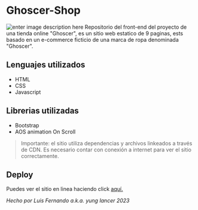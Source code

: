 # Ghoscer-Shop
![enter image description here](https://upwork-usw2-prod-agora-file-storage.s3.us-west-2.amazonaws.com/profile/portfolio/thumbnail/464516a6f6fab48588b10865a8fe71c1?response-content-disposition=inline;+filename=%22image_original%22;+filename*=utf-8%27%27image_original&X-Amz-Security-Token=IQoJb3JpZ2luX2VjEFMaCXVzLXdlc3QtMiJHMEUCIBrYpFR1MoqFjUp/Avn%2Bnx3woE3PIyaoQR3aTaa95VRPAiEA/sDMEA484PvibwAkpso%2BALcYR0iAPhNbLLSy4KTSphEq1gQIzP//////////ARAAGgw3Mzk5MzkxNzM4MTkiDEdPJDQ6BpNttklThyqqBPK/KqmrUHveapnnCG1DurTE2r/FtcZxzKkMVJu%2BvJj9nlpPM2Ck8X82rndjFXGZ8EIe/2Biq0iNKspCuCRU4%2BlXGMECNQp284Uw0/70Gt8l0sKJNHjgtm/36tZu4ApO0AEuZEIlA7hzJIVotVFsYSo2Db/x6ZZPIc4v7D56ruuUZI6jEeqISKk34z0bO26lQ8fLZpoGY4JtAsbu4Yrd73MeTx3MqH4lQIWHIhG2WkKPlrPx5bQMwhPoWc4uHG5XAobBow4/Ot1BOGzFXTzUzOfJbKICRCVT3dvqpESE4AoH1hcpOg68b0oTkZDrEcZs8LSmsZvXsr1wwJwIgywmY8udozcpRLQAWAC9Sub37jcx%2B5tXcOOBpM24og8S8vwFeGVJky62GBOvu9xt/mOvDox53USCN5XAdSWTRtbX2IjjefcTCcCDifaTfUKBu4IXo/txbHYYnpNWui0MoP6WiIgcC7OFKbd05ORwLEF%2ByqwcEFsx3hHXAN2AmxOw08%2BDUHnY70AoYHhwx1fcemHXPwh28GXINdYjd211emGKvqjVueiRAP9j7TciN0TkRrV%2BxiH1XLXH75MnYnuUdMhuQmgUNhoPPGvf4SX6u368Hn9ODCUxF9N9dsEgdW3gP3QtecNpDoKJ7K0Dg%2BwRvvl//BCZzhky4dh%2BH4NoR8NF69PwjPD%2BhadAfRnlcDArZL2L7zkKViTV0kH1Oke9W0VYXClxD%2BVUgMKAX%2BpJMNinuKUGOqcB2rE2y49B00FR6olkkC2AJiaV/iJ0td6kxqHqhi39vW9KeuJKqAWmssfNlRkyXtwlVHKa7iV2/WK8bOGQ7XjLaxorBV8CL5T4hqvs6apkyuxgP3XfORYYkmryMohDD4lcElF0p19X7fxpjuI/U%2BGcH7J64tCHouE%2BNup0S7M6EV9Bm90D9k6Pf%2Bwz2RyAp1X%2BfwiEuiZZS0E1E5E3OXSwaKLM6aKqNCw=&X-Amz-Algorithm=AWS4-HMAC-SHA256&X-Amz-Date=20230712T035426Z&X-Amz-SignedHeaders=host&X-Amz-Expires=900&X-Amz-Credential=ASIA2YR6PYW5XACAFCWA/20230712/us-west-2/s3/aws4_request&X-Amz-Signature=383eff40dde57473fa90bfd93826201a0c659e56b33ed1f50d4bcc8f0002d483)
Repositorio del front-end del proyecto de una tienda online "Ghoscer", es un sitio web estatico de 9 paginas, ests basado en un e-commerce ficticio de una marca de ropa denominada "Ghoscer".

## Lenguajes utilizados

- HTML
- CSS
- Javascript

## Librerias utilizadas

- Bootstrap
- AOS animation On Scroll

> Importante: el sitio utiliza dependencias y archivos linkeados a través de CDN. Es necesario contar con conexión a internet para ver el sitio correctamente.

## Deploy

Puedes ver el sitio en linea haciendo click [aquí.](https://yunglancer.github.io/Ghoscer-Shop/)

*Hecho por Luis Fernando a.k.a. yung lancer 2023* 
